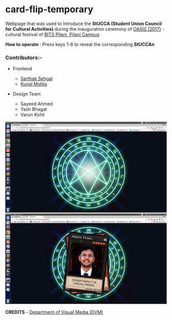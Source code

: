 # card-flip-temporary

Webpage that was used to introduce the **StUCCA (Student Union Council for Cultural Activities)** during the inauguration ceremony of [OASIS (2017)](https://bits-oasis.org/) - cultural festival of [BITS Pilani, Pilani Campus](http://www.bits-pilani.ac.in/)

**How to operate** : Press keys 1-8 to reveal the corresponding **StUCCAn**

 ### Contributors:-
 - Frontend
     - [Sarthak Sehgal](https://github.com/sarthak-sehgal/)
     - [Kunal Mohta](https://github.com/kunal-mohta/)
 
 - Design Team
     - Sayeed Ahmed
     - Yash Bhagat
     - Varun Kohli
 

![ss1](https://raw.githubusercontent.com/kunal-mohta/card-flip-temporary/master/screenshots/ss1.png)
![ss2](https://raw.githubusercontent.com/kunal-mohta/card-flip-temporary/master/screenshots/ss2.png)

**CREDITS** - [Department of Visual Media (DVM)](https://github.com/dvm-bitspilani)
